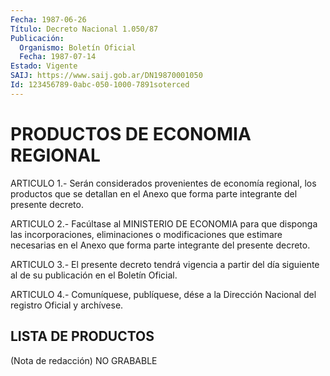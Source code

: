 ```yaml
---
Fecha: 1987-06-26
Título: Decreto Nacional 1.050/87
Publicación:
  Organismo: Boletín Oficial
  Fecha: 1987-07-14
Estado: Vigente
SAIJ: https://www.saij.gob.ar/DN19870001050
Id: 123456789-0abc-050-1000-7891soterced
---
```

# PRODUCTOS DE ECONOMIA REGIONAL

<a id="1"></a>
ARTICULO  1.- Serán considerados provenientes de economía regional, los  productos  que  se  detallan  en  el  Anexo  que  forma  parte integrante del presente decreto.

<a id="2"></a>
ARTICULO  2.- Facúltase al MINISTERIO DE ECONOMIA para que disponga las incorporaciones,  eliminaciones  o  modificaciones que estimare necesarias  en  el  Anexo que forma parte integrante  del  presente decreto.

<a id="3"></a>
ARTICULO  3.-  El presente decreto tendrá vigencia a partir del día siguiente al de su publicación en el Boletín Oficial.

<a id="4"></a>
ARTICULO  4.- Comuníquese, publíquese, dése a la Dirección Nacional del registro Oficial y archívese.

## LISTA DE PRODUCTOS

<a id="1"></a>
(Nota de redacción) NO GRABABLE